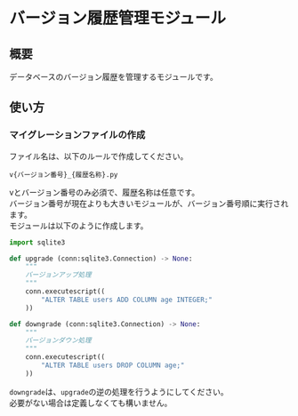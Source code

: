 # バージョン履歴管理モジュール

## 概要

データベースのバージョン履歴を管理するモジュールです。

## 使い方

### マイグレーションファイルの作成

ファイル名は、以下のルールで作成してください。

```
v{バージョン番号}_{履歴名称}.py
```

vとバージョン番号のみ必須で、履歴名称は任意です。<br>
バージョン番号が現在よりも大きいモジュールが、バージョン番号順に実行されます。<br>
モジュールは以下のように作成します。

```python
import sqlite3

def upgrade (conn:sqlite3.Connection) -> None:
    """
    バージョンアップ処理
    """
    conn.executescript((
        "ALTER TABLE users ADD COLUMN age INTEGER;"
    ))

def downgrade (conn:sqlite3.Connection) -> None:
    """
    バージョンダウン処理
    """
    conn.executescript((
        "ALTER TABLE users DROP COLUMN age;"
    ))
```

`downgrade`は、`upgrade`の逆の処理を行うようにしてください。<br>
必要がない場合は定義しなくても構いません。